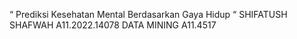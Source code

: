 “ Prediksi Kesehatan Mental Berdasarkan Gaya Hidup “ 
SHIFATUSH SHAFWAH 
A11.2022.14078 
DATA MINING A11.4517
